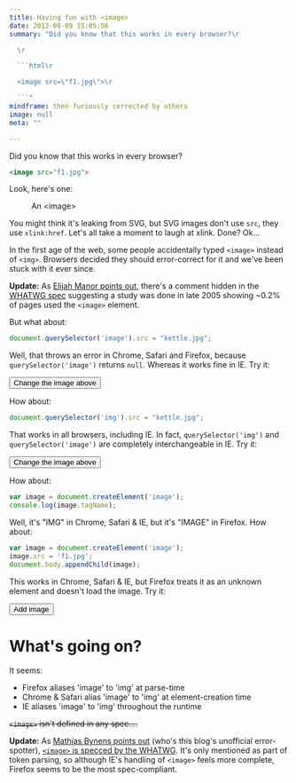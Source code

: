 ```yaml
---
title: Having fun with <image>
date: 2013-08-09 15:05:56
summary: "Did you know that this works in every browser?\r

  \r

  ```html\r

  <image src=\"f1.jpg\">\r

  ```"
mindframe: then furiously corrected by others
image: null
meta: ""

---
```


Did you know that this works in every browser?

```html
<image src="f1.jpg">
```

Look, here's one:

<figure class="full-figure">
  <image src="http://farm7.staticflickr.com/6001/5894570568_d8bcf26819_b.jpg" class="image-demo" alt="">
  <figcaption>An &lt;image&gt;</figcaption>
</figure>

You might think it's leaking from SVG, but SVG images don't use `src`, they use `xlink:href`. Let's all take a moment to laugh at xlink. Done? Ok…

In the first age of the web, some people accidentally typed `<image>` instead of `<img>`. Browsers decided they should error-correct for it and we've been stuck with it ever since.

**Update:** As [Elijah Manor points out](https://twitter.com/elijahmanor/status/365839472685883393), there's a comment hidden in the [WHATWG spec](http://www.whatwg.org/specs/web-apps/current-work/multipage/tree-construction.html#parsing-main-inbody) suggesting a study was done in late 2005 showing ~0.2% of pages used the `<image>` element.

But what about:

```javascript
document.querySelector('image').src = "kettle.jpg";
```

Well, that throws an error in Chrome, Safari and Firefox, because `querySelector('image')` returns `null`. Whereas it works fine in IE. Try it:

<button class="change-image btn">Change the image above</button>

<script>
  document.querySelector('.change-image').onclick = function() {
    document.querySelector('image.image-demo').src = "http://farm3.staticflickr.com/2060/2196248898_cbc72b7be3_b.jpg";
  };
</script>

How about:

```javascript
document.querySelector('img').src = "kettle.jpg";
```

That works in all browsers, including IE. In fact, `querySelector('img')` and `querySelector('image')` are completely interchangeable in IE. Try it:

<button class="change-img btn">Change the image above</button>

<script>
  document.querySelector('.change-img').onclick = function() {
    document.querySelector('img.image-demo').src = "http://farm3.staticflickr.com/2060/2196248898_cbc72b7be3_b.jpg";
  };
</script>

How about:

```javascript
var image = document.createElement('image');
console.log(image.tagName);
```

Well, it's "IMG" in Chrome, Safari & IE, but it's "IMAGE" in Firefox. How about:

```javascript
var image = document.createElement('image');
image.src = 'f1.jpg';
document.body.appendChild(image);
```

This works in Chrome, Safari & IE, but Firefox treats it as an unknown element and doesn't load the image. Try it:

<button class="add-image btn">Add image</button>

<script>
  document.querySelector('.add-image').onclick = function() {
    var image = document.createElement('image');
    image.src = 'http://farm3.staticflickr.com/2060/2196248898_cbc72b7be3_b.jpg';
    this.parentNode.insertBefore(image, this);
  };
</script>

# What's going on?

It seems:

* Firefox aliases 'image' to 'img' at parse-time
* Chrome & Safari alias 'image' to 'img' at element-creation time
* IE aliases 'image' to 'img' throughout the runtime

<del>`<image>` isn't defined in any spec….</del>

**Update:** As [Mathias Bynens points out](https://twitter.com/mathias/status/365838260670447616) (who's this blog's unofficial error-spotter), [`<image>` is specced by the WHATWG](http://www.whatwg.org/specs/web-apps/current-work/multipage/tree-construction.html#parsing-main-inbody). It's only mentioned as part of token parsing, so although IE's handling of `<image>` feels more complete, Firefox seems to be the most spec-compliant.